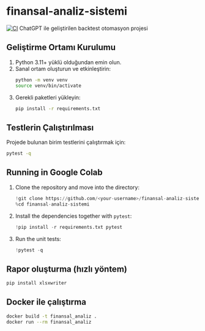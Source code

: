 # finansal-analiz-sistemi
[![CI](https://github.com/<your-username>/finansal-analiz-sistemi/actions/workflows/ci.yml/badge.svg)](https://github.com/<your-username>/finansal-analiz-sistemi/actions/workflows/ci.yml)
ChatGPT ile geliştirilen backtest otomasyon projesi

## Geliştirme Ortamı Kurulumu

1. Python 3.11+ yüklü olduğundan emin olun.
2. Sanal ortam oluşturun ve etkinleştirin:
   ```bash
   python -m venv venv
   source venv/bin/activate
   ```
3. Gerekli paketleri yükleyin:
   ```bash
   pip install -r requirements.txt
   ```

## Testlerin Çalıştırılması

Projede bulunan birim testlerini çalıştırmak için:
```bash
pytest -q
```

## Running in Google Colab

1. Clone the repository and move into the directory:
   ```python
   !git clone https://github.com/<your-username>/finansal-analiz-sistemi.git
   %cd finansal-analiz-sistemi
   ```
2. Install the dependencies together with `pytest`:
   ```python
   !pip install -r requirements.txt pytest
   ```
3. Run the unit tests:
    ```python
    !pytest -q
    ```

## Rapor oluşturma (hızlı yöntem)

```bash
pip install xlsxwriter
```

## Docker ile çalıştırma

```bash
docker build -t finansal_analiz .
docker run --rm finansal_analiz
```

